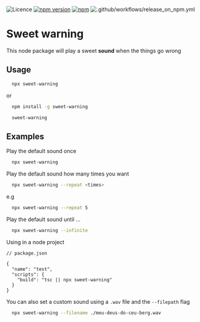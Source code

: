 ![Licence](https://img.shields.io/badge/license-GNU-blue)
[![npm version](https://badge.fury.io/js/sweet-warning.svg)](https://www.npmjs.com/package/sweet-warning) 
[![npm](https://img.shields.io/npm/dm/sweet-warning.svg)](https://www.npmjs.com/package/sweet-warning)
![.github/workflows/release_on_npm.yml](https://github.com/raphaelbrodrigues/sweet-warning/actions/workflows/release_on_npm.yml/badge.svg)


# Sweet warning

This node package will play a sweet __sound__ when the things go wrong

## Usage
```sh
  npx sweet-warning
```
or 
```sh
  npm install -g sweet-warning
```
```sh
  sweet-warning
```

## Examples
Play the default sound once
```sh
  npx sweet-warning
```

Play the default sound how many times you want
```sh
  npx sweet-warning --repeat <times>
```
e.g
```sh
  npx sweet-warning --repeat 5
```

Play the default sound until ...
```sh
  npx sweet-warning --infinite
```

Using in a node project
```jsonp
// package.json

{
  "name": "test",
  "scripts": {
    "build": "tsc || npx sweet-warning"
  }
}
```

You can also set a custom sound using a `.wav` file and the `--filepath` flag
  ```sh
    npx sweet-warning --filename ./meu-deus-do-ceu-berg.wav
  ```